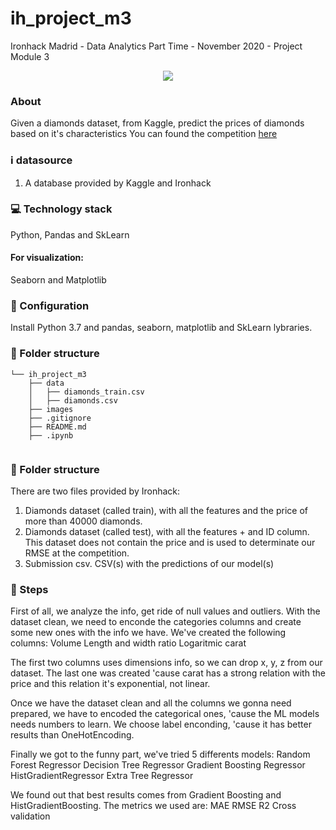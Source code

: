 # ih_project_m3

Ironhack Madrid - Data Analytics Part Time - November 2020 - Project Module 3

<p align="center">
  <img src="https://camo.githubusercontent.com/fc370d9811c3bf7ac72595d0af0aa53c0d7b1ac4db2cffe1193f1590014cda60/68747470733a2f2f63646e2d696d616765732d312e6d656469756d2e636f6d2f6d61782f3138342f312a3247446361655949785f6251415a4c78574d345073514032782e706e67">
</p>

### About
Given a diamonds dataset, from Kaggle, predict the prices of diamonds based on it's characteristics
You can found the competition [here](https://www.kaggle.com/c/dapt202011mad) 


### :information_source: datasource
1. A database provided by Kaggle and Ironhack


### :computer: **Technology stack**
Python, Pandas and SkLearn

#### For visualization:
Seaborn and Matplotlib

### :wrench: Configuration
Install Python 3.7 and pandas, seaborn, matplotlib and SkLearn lybraries.


### :file_folder: Folder structure
```
└── ih_project_m3
    ├── data
    │   ├── diamonds_train.csv
    │   ├── diamonds.csv
    ├── images
    ├── .gitignore
    ├── README.md
    ├── .ipynb
    
```

### :file_folder: Folder structure
There are two files provided by Ironhack:
1. Diamonds dataset (called train), with all the features and the price of more than 40000 diamonds.
2. Diamonds dataset (called test), with all the features + and ID column. This dataset does not contain the price and is used to determinate our RMSE at the competition.
3. Submission csv. CSV(s) with the predictions of our model(s)


### :file_folder: Steps
First of all, we analyze the info, get ride of null values and outliers.
With the dataset clean, we need to enconde the categories columns and create some new ones with the info we have.
We've created the following columns:
    Volume
    Length and width ratio
    Logaritmic carat

The first two columns uses dimensions info, so we can drop x, y, z from our dataset. The last one was created 'cause carat has a strong relation with the price and this relation it's exponential, not linear.

Once we have the dataset clean and all the columns we gonna need prepared, we have to encoded the categorical ones, 'cause the ML models needs numbers to learn. We choose label enconding, 'cause it has better results than OneHotEncoding.

Finally we got to the funny part, we've tried 5 differents models:
    Random Forest Regressor
    Decision Tree Regressor
    Gradient Boosting Regressor
    HistGradientRegressor
    Extra Tree Regressor

We found out that best results comes from Gradient Boosting and HistGradientBoosting. The metrics we used are:
    MAE
    RMSE
    R2
    Cross validation